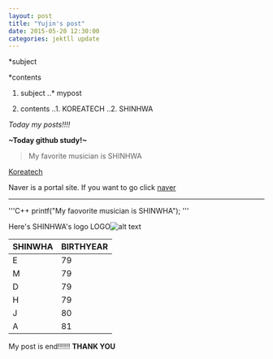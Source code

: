 ```yaml
---
layout: post
title: "Yujin's post"
date: 2015-05-20 12:30:00
categories: jektll update
---
```


*subject

*contents

1. subject
..* mypost

2. contents
..1. KOREATECH
..2. SHINHWA

*Today my posts!!!!*

**~Today github study!~**

> My favorite musician is SHINHWA

[Koreatech](http://koreatech.ac.kr)

Naver is a portal site. If you want to go click [naver]

[naver]: http://www.naver.com


*********

'''C++
printf("My faovorite musician is SHINWHA");
'''

Here's SHINHWA's logo
LOGO![alt text](https://scontent.xx.fbcdn.net/hphotos-xpf1/v/t1.0-9/10923276_860070310680671_2218571850500528910_n.jpg?oh=55885d5de2ce4000185650eded356184&oe=55C88C47)

SHINWHA | BIRTHYEAR
---|---
E | 79
M | 79
D | 79
H | 79
J | 80
A | 81

My post is end!!!!!! **THANK YOU**

